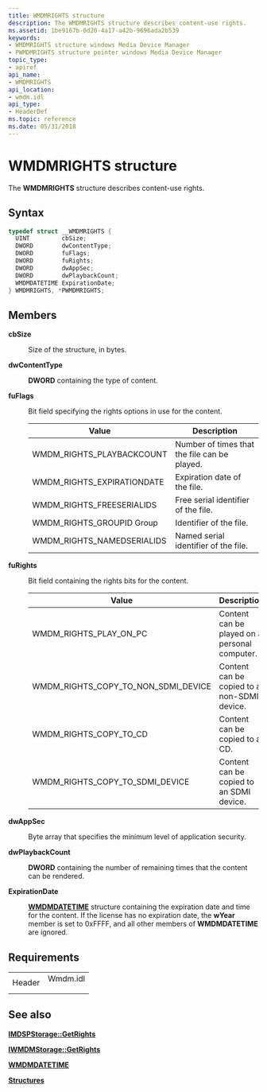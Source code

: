 ```yaml
---
title: WMDMRIGHTS structure
description: The WMDMRIGHTS structure describes content-use rights.
ms.assetid: 1be9167b-0d20-4a17-a42b-9696ada2b539
keywords:
- WMDMRIGHTS structure windows Media Device Manager
- PWMDMRIGHTS structure pointer windows Media Device Manager
topic_type:
- apiref
api_name:
- WMDMRIGHTS
api_location:
- wmdm.idl
api_type:
- HeaderDef
ms.topic: reference
ms.date: 05/31/2018
---
```


# WMDMRIGHTS structure

The **WMDMRIGHTS** structure describes content-use rights.

## Syntax


```C++
typedef struct __WMDMRIGHTS {
  UINT         cbSize;
  DWORD        dwContentType;
  DWORD        fuFlags;
  DWORD        fuRights;
  DWORD        dwAppSec;
  DWORD        dwPlaybackCount;
  WMDMDATETIME ExpirationDate;
} WMDMRIGHTS, *PWMDMRIGHTS;
```



## Members

<dl> <dt>

**cbSize**
</dt> <dd>

Size of the structure, in bytes.

</dd> <dt>

**dwContentType**
</dt> <dd>

**DWORD** containing the type of content.

</dd> <dt>

**fuFlags**
</dt> <dd>

Bit field specifying the rights options in use for the content.



| Value                        | Description                                  |
|------------------------------|----------------------------------------------|
| WMDM\_RIGHTS\_PLAYBACKCOUNT  | Number of times that the file can be played. |
| WMDM\_RIGHTS\_EXPIRATIONDATE | Expiration date of the file.                 |
| WMDM\_RIGHTS\_FREESERIALIDS  | Free serial identifier of the file.          |
| WMDM\_RIGHTS\_GROUPID Group  | Identifier of the file.                      |
| WMDM\_RIGHTS\_NAMEDSERIALIDS | Named serial identifier of the file.         |



 

</dd> <dt>

**fuRights**
</dt> <dd>

Bit field containing the rights bits for the content.



| Value                                     | Description                                   |
|-------------------------------------------|-----------------------------------------------|
| WMDM\_RIGHTS\_PLAY\_ON\_PC                | Content can be played on a personal computer. |
| WMDM\_RIGHTS\_COPY\_TO\_NON\_SDMI\_DEVICE | Content can be copied to a non-SDMI device.   |
| WMDM\_RIGHTS\_COPY\_TO\_CD                | Content can be copied to a CD.                |
| WMDM\_RIGHTS\_COPY\_TO\_SDMI\_DEVICE      | Content can be copied to an SDMI device.      |



 

</dd> <dt>

**dwAppSec**
</dt> <dd>

Byte array that specifies the minimum level of application security.

</dd> <dt>

**dwPlaybackCount**
</dt> <dd>

**DWORD** containing the number of remaining times that the content can be rendered.

</dd> <dt>

**ExpirationDate**
</dt> <dd>

[**WMDMDATETIME**](wmdmdatetime.md) structure containing the expiration date and time for the content. If the license has no expiration date, the **wYear** member is set to 0xFFFF, and all other members of **WMDMDATETIME** are ignored.

</dd> </dl>

## Requirements



|                   |                                                                                     |
|-------------------|-------------------------------------------------------------------------------------|
| Header<br/> | <dl> <dt>Wmdm.idl</dt> </dl> |



## See also

<dl> <dt>

[**IMDSPStorage::GetRights**](/windows/desktop/api/mswmdm/nf-mswmdm-imdspstorage-getrights)
</dt> <dt>

[**IWMDMStorage::GetRights**](/windows/desktop/api/mswmdm/nf-mswmdm-iwmdmstorage-getrights)
</dt> <dt>

[**WMDMDATETIME**](wmdmdatetime.md)
</dt> <dt>

[**Structures**](structures.md)
</dt> </dl>

 

 





